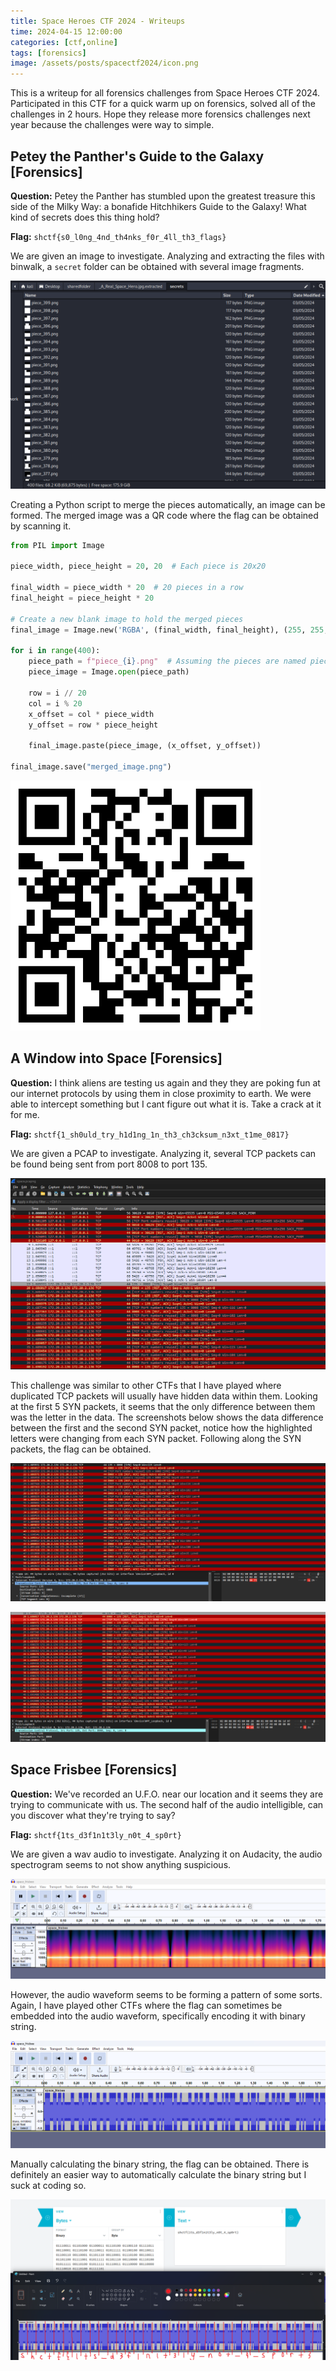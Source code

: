```yaml
---
title: Space Heroes CTF 2024 - Writeups
time: 2024-04-15 12:00:00
categories: [ctf,online]
tags: [forensics]
image: /assets/posts/spacectf2024/icon.png
---
```


This is a writeup for all forensics challenges from Space Heroes CTF 2024. Participated in this CTF for a quick warm up on forensics, solved all of the challenges in 2 hours. Hope they release more forensics challenges next year because the challenges were way to simple.

## Petey the Panther's Guide to the Galaxy [Forensics]
**Question:** Petey the Panther has stumbled upon the greatest treasure this side of the Milky Way: a bonafide Hitchhikers Guide to the Galaxy! What kind of secrets does this thing hold?

**Flag:** `shctf{s0_l0ng_4nd_th4nks_f0r_4ll_th3_flags}`

We are given an image to investigate. Analyzing and extracting the files with binwalk, a `secret` folder can be obtained with several image fragments.

![qr2](/assets/posts/spacectf2024/qr2.png)

Creating a Python script to merge the pieces automatically, an image can be formed. The merged image was a QR code where the flag can be obtained by scanning it.

```python
from PIL import Image

piece_width, piece_height = 20, 20  # Each piece is 20x20

final_width = piece_width * 20  # 20 pieces in a row
final_height = piece_height * 20

# Create a new blank image to hold the merged pieces
final_image = Image.new('RGBA', (final_width, final_height), (255, 255, 255, 0))  # RGBA mode for transparency

for i in range(400):
    piece_path = f"piece_{i}.png"  # Assuming the pieces are named piece_0.png, piece_1.png, ..., piece_399.png
    piece_image = Image.open(piece_path)
    
    row = i // 20
    col = i % 20
    x_offset = col * piece_width
    y_offset = row * piece_height

    final_image.paste(piece_image, (x_offset, y_offset))

final_image.save("merged_image.png")
```

![qr3](/assets/posts/spacectf2024/merged_image.png)

## A Window into Space [Forensics]
**Question:** I think aliens are testing us again and they they are poking fun at our internet protocols by using them in close proximity to earth. We were able to intercept something but I cant figure out what it is. Take a crack at it for me.

**Flag:** `shctf{1_sh0uld_try_h1d1ng_1n_th3_ch3cksum_n3xt_t1me_0817}`

We are given a PCAP to investigate. Analyzing it, several TCP packets can be found being sent from port 8008 to port 135.

![p1](/assets/posts/spacectf2024/p1.png)

This challenge was similar to other CTFs that I have played where duplicated TCP packets will usually have hidden data within them. Looking at the first 5 SYN packets, it seems that the only difference between them was the letter in the data. The screenshots below shows the data difference between the first and the second SYN packet, notice how the highlighted letters were changing from each SYN packet. Following along the SYN packets, the flag can be obtained.

![p2](/assets/posts/spacectf2024/p2.png)

![p3](/assets/posts/spacectf2024/p3.png)

## Space Frisbee [Forensics]
**Question:** We've recorded an U.F.O. near our location and it seems they are trying to communicate with us. The second half of the audio intelligible, can you discover what they're trying to say?

**Flag:** `shctf{1ts_d3f1n1t3ly_n0t_4_sp0rt}`

We are given a wav audio to investigate. Analyzing it on Audacity, the audio spectrogram seems to not show anything suspicious.

![bin1](/assets/posts/spacectf2024/bin1.png)

However, the audio waveform seems to be forming a pattern of some sorts. Again, I have played other CTFs where the flag can sometimes be embedded into the audio waveform, specifically encoding it with binary string.

![bin2](/assets/posts/spacectf2024/bin2.png)

Manually calculating the binary string, the flag can be obtained. There is definitely an easier way to automatically calculate the binary string but I suck at coding so.

![bin3](/assets/posts/spacectf2024/bin3.png)

